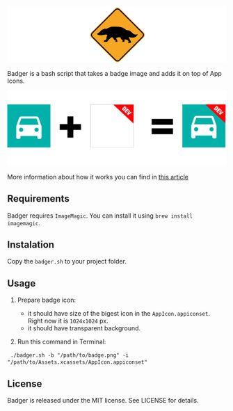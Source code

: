![Badger](assets/logo.png)

Badger is a bash script that takes a badge image and adds it on top of App Icons. 

![How it works](assets/how_it_works.png)

More information about how it works you can find in [this article](brainarchives.com/adding-badges-to-your-app-icons-with-ease)

## Requirements

Badger requires `ImageMagic`. You can install it using `brew install imagemagic`.

## Instalation

Copy the `badger.sh` to your project folder.

## Usage

1. Prepare badge icon:
    - it should have size of the bigest icon in the `AppIcon.appiconset`. Right now it is `1024x1024` px.
    - it should have transparent background.

2. Run this command in Terminal:

```
 ./badger.sh -b "/path/to/badge.png" -i "/path/to/Assets.xcassets/AppIcon.appiconset"
```

## License

Badger is released under the MIT license. See LICENSE for details.